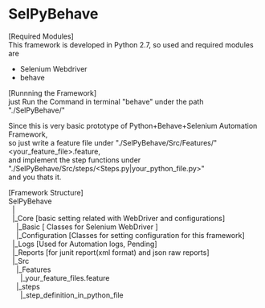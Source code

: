 # SelPyBehave

[Required Modules]<br/>
This framework is developed in Python 2.7, so used and required modules are
- Selenium Webdriver
- behave

[Runnning the Framework]<br/>
just Run the Command in terminal "behave" under the path "./SelPyBehave/"<br/>


Since this is very basic prototype of Python+Behave+Selenium Automation Framework, <br/>
so just write a feature file under "./SelPyBehave/Src/Features/"<your_feature_file>.feature, <br/>
and implement the step functions under "./SelPyBehave/Src/steps/<Steps.py|your_python_file.py>" <br/>
and you thats it.<br/>

[Framework Structure]<br/>
  SelPyBehave<br/>
    &nbsp;&nbsp;|<br/>
    &nbsp;&nbsp;|_Core [basic setting related with WebDriver and configurations] <br/>
        &nbsp;&nbsp;&nbsp;&nbsp;|_Basic [ Classes for Selenium WebDriver ] <br/>
        &nbsp;&nbsp;&nbsp;&nbsp;|_Configuration [Classes for setting configuration for this framework] <br/>
    &nbsp;&nbsp;|_Logs [Used for Automation logs, Pending]<br/>
    &nbsp;&nbsp;|_Reports [for junit report(xml format) and json raw reports] <br/>
    &nbsp;&nbsp;|_Src<br/>
        &nbsp;&nbsp;&nbsp;&nbsp;|_Features<br/>
            &nbsp;&nbsp;&nbsp;&nbsp;&nbsp;&nbsp;|_your_feature_files.feature <br/>
        &nbsp;&nbsp;&nbsp;&nbsp;|_steps<br/>
            &nbsp;&nbsp;&nbsp;&nbsp;&nbsp;&nbsp;|_step_definition_in_python_file <br/>
